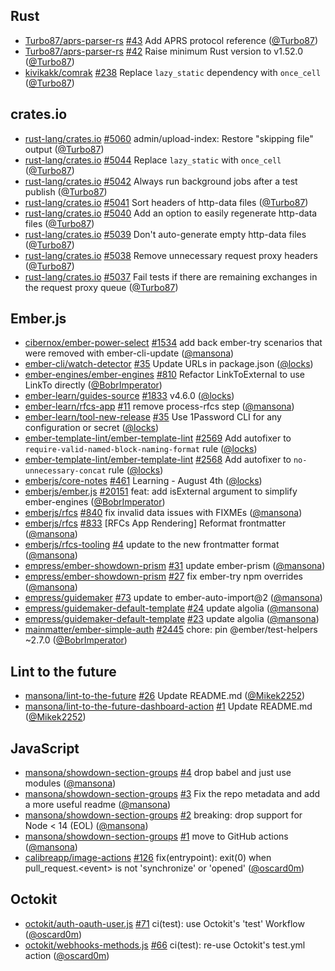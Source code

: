 ## Rust

- [Turbo87/aprs-parser-rs]
  [#43](https://github.com/Turbo87/aprs-parser-rs/pull/43) Add APRS protocol
  reference ([@Turbo87])
- [Turbo87/aprs-parser-rs]
  [#42](https://github.com/Turbo87/aprs-parser-rs/pull/42) Raise minimum Rust
  version to v1.52.0 ([@Turbo87])
- [kivikakk/comrak] [#238](https://github.com/kivikakk/comrak/pull/238) Replace
  `lazy_static` dependency with `once_cell` ([@Turbo87])

## crates.io

- [rust-lang/crates.io]
  [#5060](https://github.com/rust-lang/crates.io/pull/5060) admin/upload-index:
  Restore "skipping file" output ([@Turbo87])
- [rust-lang/crates.io]
  [#5044](https://github.com/rust-lang/crates.io/pull/5044) Replace
  `lazy_static` with `once_cell` ([@Turbo87])
- [rust-lang/crates.io]
  [#5042](https://github.com/rust-lang/crates.io/pull/5042) Always run
  background jobs after a test publish ([@Turbo87])
- [rust-lang/crates.io]
  [#5041](https://github.com/rust-lang/crates.io/pull/5041) Sort headers of
  http-data files ([@Turbo87])
- [rust-lang/crates.io]
  [#5040](https://github.com/rust-lang/crates.io/pull/5040) Add an option to
  easily regenerate http-data files ([@Turbo87])
- [rust-lang/crates.io]
  [#5039](https://github.com/rust-lang/crates.io/pull/5039) Don't auto-generate
  empty http-data files ([@Turbo87])
- [rust-lang/crates.io]
  [#5038](https://github.com/rust-lang/crates.io/pull/5038) Remove unnecessary
  request proxy headers ([@Turbo87])
- [rust-lang/crates.io]
  [#5037](https://github.com/rust-lang/crates.io/pull/5037) Fail tests if there
  are remaining exchanges in the request proxy queue ([@Turbo87])

## Ember.js

- [cibernox/ember-power-select]
  [#1534](https://github.com/cibernox/ember-power-select/pull/1534) add back
  ember-try scenarios that were removed with ember-cli-update ([@mansona])
- [ember-cli/watch-detector]
  [#35](https://github.com/ember-cli/watch-detector/pull/35) Update URLs in
  package.json ([@locks])
- [ember-engines/ember-engines]
  [#810](https://github.com/ember-engines/ember-engines/pull/810) Refactor
  LinkToExternal to use LinkTo directly ([@BobrImperator])
- [ember-learn/guides-source]
  [#1833](https://github.com/ember-learn/guides-source/pull/1833) v4.6.0
  ([@locks])
- [ember-learn/rfcs-app] [#11](https://github.com/ember-learn/rfcs-app/pull/11)
  remove process-rfcs step ([@mansona])
- [ember-learn/tool-new-release]
  [#35](https://github.com/ember-learn/tool-new-release/pull/35) Use 1Password
  CLI for any configuration or secret ([@locks])
- [ember-template-lint/ember-template-lint]
  [#2569](https://github.com/ember-template-lint/ember-template-lint/pull/2569)
  Add autofixer to `require-valid-named-block-naming-format` rule ([@locks])
- [ember-template-lint/ember-template-lint]
  [#2568](https://github.com/ember-template-lint/ember-template-lint/pull/2568)
  Add autofixer to `no-unnecessary-concat` rule ([@locks])
- [emberjs/core-notes] [#461](https://github.com/emberjs/core-notes/pull/461)
  Learning - August 4th ([@locks])
- [emberjs/ember.js] [#20151](https://github.com/emberjs/ember.js/pull/20151)
  feat: add isExternal argument to simplify ember-engines ([@BobrImperator])
- [emberjs/rfcs] [#840](https://github.com/emberjs/rfcs/pull/840) fix invalid
  data issues with FIXMEs ([@mansona])
- [emberjs/rfcs] [#833](https://github.com/emberjs/rfcs/pull/833) [RFCs App
  Rendering] Reformat frontmatter ([@mansona])
- [emberjs/rfcs-tooling] [#4](https://github.com/emberjs/rfcs-tooling/pull/4)
  update to the new frontmatter format ([@mansona])
- [empress/ember-showdown-prism]
  [#31](https://github.com/empress/ember-showdown-prism/pull/31) update
  ember-prism ([@mansona])
- [empress/ember-showdown-prism]
  [#27](https://github.com/empress/ember-showdown-prism/pull/27) fix ember-try
  npm overrides ([@mansona])
- [empress/guidemaker] [#73](https://github.com/empress/guidemaker/pull/73)
  update to ember-auto-import@2 ([@mansona])
- [empress/guidemaker-default-template]
  [#24](https://github.com/empress/guidemaker-default-template/pull/24) update
  algolia ([@mansona])
- [empress/guidemaker-default-template]
  [#23](https://github.com/empress/guidemaker-default-template/pull/23) update
  algolia ([@mansona])
- [mainmatter/ember-simple-auth]
  [#2445](https://github.com/mainmatter/ember-simple-auth/pull/2445) chore: pin
  @ember/test-helpers ~2.7.0 ([@BobrImperator])

## Lint to the future

- [mansona/lint-to-the-future]
  [#26](https://github.com/mansona/lint-to-the-future/pull/26) Update README.md
  ([@Mikek2252])
- [mansona/lint-to-the-future-dashboard-action]
  [#1](https://github.com/mansona/lint-to-the-future-dashboard-action/pull/1)
  Update README.md ([@Mikek2252])

## JavaScript

- [mansona/showdown-section-groups]
  [#4](https://github.com/mansona/showdown-section-groups/pull/4) drop babel and
  just use modules ([@mansona])
- [mansona/showdown-section-groups]
  [#3](https://github.com/mansona/showdown-section-groups/pull/3) Fix the repo
  metadata and add a more useful readme ([@mansona])
- [mansona/showdown-section-groups]
  [#2](https://github.com/mansona/showdown-section-groups/pull/2) breaking: drop
  support for Node < 14 (EOL) ([@mansona])
- [mansona/showdown-section-groups]
  [#1](https://github.com/mansona/showdown-section-groups/pull/1) move to GitHub
  actions ([@mansona])
- [calibreapp/image-actions]
  [#126](https://github.com/calibreapp/image-actions/pull/126) fix(entrypoint):
  exit(0) when pull_request.&lt;event&gt; is not 'synchronize' or 'opened'
  ([@oscard0m])

## Octokit

- [octokit/auth-oauth-user.js]
  [#71](https://github.com/octokit/auth-oauth-user.js/pull/71) ci(test): use
  Octokit's 'test' Workflow ([@oscard0m])
- [octokit/webhooks-methods.js]
  [#66](https://github.com/octokit/webhooks-methods.js/pull/66) ci(test): re-use
  Octokit's test.yml action ([@oscard0m])

[@bobrimperator]: https://github.com/BobrImperator
[@mikek2252]: https://github.com/Mikek2252
[@turbo87]: https://github.com/Turbo87
[@locks]: https://github.com/locks
[@mansona]: https://github.com/mansona
[@oscard0m]: https://github.com/oscard0m
[turbo87/aprs-parser-rs]: https://github.com/Turbo87/aprs-parser-rs
[calibreapp/image-actions]: https://github.com/calibreapp/image-actions
[cibernox/ember-power-select]: https://github.com/cibernox/ember-power-select
[ember-cli/watch-detector]: https://github.com/ember-cli/watch-detector
[ember-engines/ember-engines]: https://github.com/ember-engines/ember-engines
[ember-learn/guides-source]: https://github.com/ember-learn/guides-source
[ember-learn/rfcs-app]: https://github.com/ember-learn/rfcs-app
[ember-learn/tool-new-release]: https://github.com/ember-learn/tool-new-release
[ember-template-lint/ember-template-lint]:
  https://github.com/ember-template-lint/ember-template-lint
[emberjs/core-notes]: https://github.com/emberjs/core-notes
[emberjs/ember.js]: https://github.com/emberjs/ember.js
[emberjs/rfcs-tooling]: https://github.com/emberjs/rfcs-tooling
[emberjs/rfcs]: https://github.com/emberjs/rfcs
[empress/ember-showdown-prism]: https://github.com/empress/ember-showdown-prism
[empress/guidemaker-default-template]:
  https://github.com/empress/guidemaker-default-template
[empress/guidemaker]: https://github.com/empress/guidemaker
[kivikakk/comrak]: https://github.com/kivikakk/comrak
[mansona/lint-to-the-future-dashboard-action]:
  https://github.com/mansona/lint-to-the-future-dashboard-action
[mansona/lint-to-the-future]: https://github.com/mansona/lint-to-the-future
[mansona/showdown-section-groups]:
  https://github.com/mansona/showdown-section-groups
[octokit/auth-oauth-user.js]: https://github.com/octokit/auth-oauth-user.js
[octokit/webhooks-methods.js]: https://github.com/octokit/webhooks-methods.js
[rust-lang/crates.io]: https://github.com/rust-lang/crates.io
[mainmatter/ember-simple-auth]: https://github.com/mainmatter/ember-simple-auth
